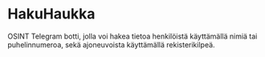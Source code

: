 # HakuHaukka
OSINT Telegram botti, jolla voi hakea tietoa henkilöistä käyttämällä nimiä tai puhelinnumeroa, sekä ajoneuvoista käyttämällä rekisterikilpeä.
